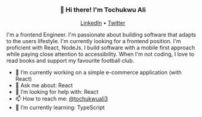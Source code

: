 <h3 align="center">👋 Hi there! I'm Tochukwu Ali</h3>
<p align="center">
  <a href="https://www.linkedin.com/in/tochukwuali">LinkedIn</a> •
  <a href="https://twitter.com/tochukwuali3">Twitter</a>
</p> 

I'm a frontend Engineer. I'm passionate about building software that adapts to the users lifestyle. I'm currently looking for a frontend position. I'm proficient with React, NodeJs. I build software with a mobile first approach while paying close attention to accessibility. When I'm not coding, I love to read books and support my favourite football club.

- 🔭 I’m currently working on a simple e-commerce application (with React)
- 💬 Ask me about: React
- 🤔 I’m looking for help with: React
- 📫 How to reach me: [@tochukwuali3](https://twitter.com/tochukwuali3)
- 🌱 I’m currently learning: TypeScript

<!--
**tochukwuali/tochukwuali** is a ✨ _special_ ✨ repository because its `README.md` (this file) appears on your GitHub profile.

Here are some ideas to get you started:


- 🌱 I’m currently learning ...
- 👯 I’m looking to collaborate on ...
- 🤔 I’m looking for help with ...
- 💬 Ask me about ...
- 📫 How to reach me:
- 😄 Pronouns: ...
- ⚡ Fun fact: ...
-->
